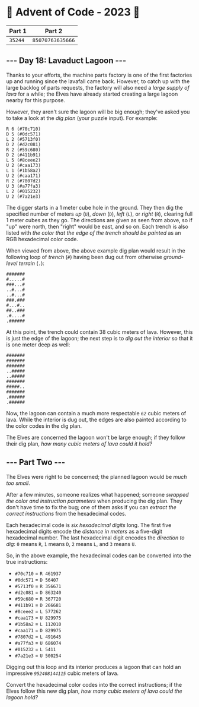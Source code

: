 # 🎄 Advent of Code - 2023 🎄
| Part 1 | Part 2 |
| ------ | ------ |
| `35244` | `85070763635666` |

<h2>--- Day 18: Lavaduct Lagoon ---</h2><p>Thanks to your efforts, the machine parts factory is one of the first factories up and running since the lavafall came back. However, to catch up with the large backlog of parts requests, the factory will also need a <em>large supply of lava</em> for a while; the Elves have already started creating a large lagoon nearby for this purpose.</p>
<p>However, they aren't sure the lagoon will be big enough; they've asked you to take a look at the <em>dig plan</em> (your puzzle input). For example:</p>
<pre><code>R 6 (#70c710)
D 5 (#0dc571)
L 2 (#5713f0)
D 2 (#d2c081)
R 2 (#59c680)
D 2 (#411b91)
L 5 (#8ceee2)
U 2 (#caa173)
L 1 (#1b58a2)
U 2 (#caa171)
R 2 (#7807d2)
U 3 (#a77fa3)
L 2 (#015232)
U 2 (#7a21e3)
</code></pre>
<p>The digger starts in a 1 meter cube hole in the ground. They then dig the specified number of meters <em>up</em> (<code>U</code>), <em>down</em> (<code>D</code>), <em>left</em> (<code>L</code>), or <em>right</em> (<code>R</code>), clearing full 1 meter cubes as they go. The directions are given as seen from above, so if "up" were north, then "right" would be east, and so on. Each trench is also listed with <em>the color that the edge of the trench should be painted</em> as an RGB hexadecimal color code.</p>
<p>When viewed from above, the above example dig plan would result in the following loop of <em>trench</em> (<code>#</code>) having been dug out from otherwise <em>ground-level terrain</em> (<code>.</code>):</p>
<pre><code>#######
#.....#
###...#
..#...#
..#...#
###.###
#...#..
##..###
.#....#
.######
</code></pre>
<p>At this point, the trench could contain 38 cubic meters of lava. However, this is just the edge of the lagoon; the next step is to <em>dig out the interior</em> so that it is one meter deep as well:</p>
<pre><code>#######
#######
#######
..#####
..#####
#######
#####..
#######
.######
.######
</code></pre>
<p>Now, the lagoon can contain a much more respectable <code><em>62</em></code> cubic meters of lava. While the interior is dug out, the edges are also painted according to the color codes in the dig plan.</p>
<p>The Elves are concerned the lagoon won't be large enough; if they follow their dig plan, <em>how many cubic meters of lava could it hold?</em></p>

<h2 id="part2">--- Part Two ---</h2><p>The Elves were right to be concerned; the planned lagoon would be <em>much too small</em>.</p>
<p>After a few minutes, someone realizes what happened; someone <em><span title="Futuristic sprintf()?">swapped</span> the color and instruction parameters</em> when producing the dig plan. They don't have time to fix the bug; one of them asks if you can <em>extract the correct instructions</em> from the hexadecimal codes.</p>
<p>Each hexadecimal code is <em>six hexadecimal digits</em> long. The first five hexadecimal digits encode the <em>distance in meters</em> as a five-digit hexadecimal number. The last hexadecimal digit encodes the <em>direction to dig</em>: <code>0</code> means <code>R</code>, <code>1</code> means <code>D</code>, <code>2</code> means <code>L</code>, and <code>3</code> means <code>U</code>.</p>
<p>So, in the above example, the hexadecimal codes can be converted into the true instructions:</p>
<ul>
<li><code>#70c710</code> = <code>R 461937</code></li>
<li><code>#0dc571</code> = <code>D 56407</code></li>
<li><code>#5713f0</code> = <code>R 356671</code></li>
<li><code>#d2c081</code> = <code>D 863240</code></li>
<li><code>#59c680</code> = <code>R 367720</code></li>
<li><code>#411b91</code> = <code>D 266681</code></li>
<li><code>#8ceee2</code> = <code>L 577262</code></li>
<li><code>#caa173</code> = <code>U 829975</code></li>
<li><code>#1b58a2</code> = <code>L 112010</code></li>
<li><code>#caa171</code> = <code>D 829975</code></li>
<li><code>#7807d2</code> = <code>L 491645</code></li>
<li><code>#a77fa3</code> = <code>U 686074</code></li>
<li><code>#015232</code> = <code>L 5411</code></li>
<li><code>#7a21e3</code> = <code>U 500254</code></li>
</ul>
<p>Digging out this loop and its interior produces a lagoon that can hold an impressive <code><em>952408144115</em></code> cubic meters of lava.</p>
<p>Convert the hexadecimal color codes into the correct instructions; if the Elves follow this new dig plan, <em>how many cubic meters of lava could the lagoon hold?</em></p>
